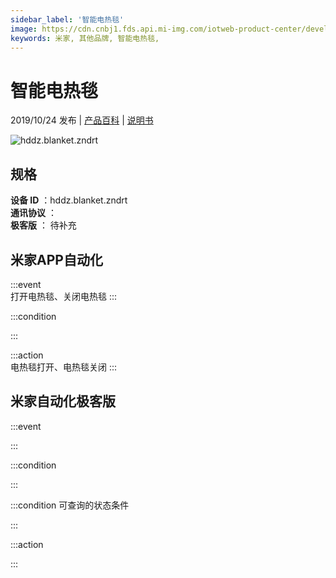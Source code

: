 ```yaml
---
sidebar_label: '智能电热毯'
image: https://cdn.cnbj1.fds.api.mi-img.com/iotweb-product-center/developer_1570603190046WYOiyZTA.png?GalaxyAccessKeyId=AKVGLQWBOVIRQ3XLEW&Expires=9223372036854775807&Signature=51YMh4jdrHYinP/eEmoYWdXL/Hw=
keywords: 米家, 其他品牌, 智能电热毯, 
---
```

# 智能电热毯

2019/10/24 发布 | [产品百科](https://home.mi.com/webapp/content/baike/product/index.html?model=hddz.blanket.zndrt/) | [说明书](https://home.mi.com/views/introduction.html?model=hddz.blanket.zndrt&region=cn)

![hddz.blanket.zndrt](https://cdn.cnbj1.fds.api.mi-img.com/iotweb-product-center/developer_1570603190046WYOiyZTA.png?GalaxyAccessKeyId=AKVGLQWBOVIRQ3XLEW&Expires=9223372036854775807&Signature=51YMh4jdrHYinP/eEmoYWdXL/Hw=)

## 规格  
> 
**设备 ID** ：hddz.blanket.zndrt  
**通讯协议** ：  
**极客版**  ： 待补充 


## 米家APP自动化  

:::event  
打开电热毯、关闭电热毯
:::

:::condition  

:::

:::action   
电热毯打开、电热毯关闭
:::

## 米家自动化极客版  

:::event  

:::

:::condition  

:::

:::condition 可查询的状态条件  

:::

:::action  

:::

        
